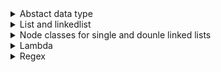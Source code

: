 

<details>
    <summary> Abstact data type </summary>
    
* Abstract Data types ADTs means what kind of data a data structure can hold and what operations are allowed on that data.
* You may create a new ADT and define them or you can use already defined ADTs like linked list. 
* difference between ADT and data structure? Abstract Data Types express ideas about a collection of data. Data Structures implement those ideas using code.
</details>    

<details> 
    <summary> List and linkedlist</summary>

* Python list can contains different types of values
```python
a = [1, true. "amir", 43]
```
* Python uses  `dynamic array` to save data. Dynamic array uses contiguous chunk of memory to store data and save each item in its own slot and index counts from 0. So in Dynamic array we can access directly to memory located the item using an integer as its address. 
* in contrast `Linkedlist` has only a pointer to another node in memory.
* `linkedlist` has `head` to show the entry point. `Head` is just a reference and is not a seperate node and End of linkedlist is a node which points to `none`
* If head referecnce to `none` means empty linkedlist
* Linked lists are recursive DTS because each node points to another collection of nodes
#### When to Use Linked List
* When we want to insert items "in between" other items
* Collection size is unknown
* no need random access
* no concern about memory usage
</details>
<details>
    <summary> Node classes for single and dounle linked lists</summary>
    
*  A node class needs a data and put to none at first we create
```python
class SLLNode:
    def __init__(self, data):
        self.data = data
        self.next = None

     # this method returns a readable anyobjest we have. It returns as string format our self.data
    def __repr__(self):
        return "SLLNode object: data={}".format(self.data)

    def get_data(self):
        """Return the self.data attribute."""
        return self.data

    def set_data(self, new_data):
        """Replace the existing value of the self.data attribute with new_data
        parameter."""
        self.data = new_data

    def get_next(self):  
        """Return the self.next attribute"""
        return self.next

    def set_next(self, new_next):
        """Replace the existing value of the self.next attribute with new_next"""
        self.next = new_next

```
* To run this command you can use `python3 -i filename.py` command then
```python
node = SLLNode('apple')
node.get_data()
node.set_data(7)
node2 = SLLNode(9)
node.set_next(node2)
node.get_next()  // return none
```
#### Double LinkedList 
* To have double linked list to traverse the list in both ways
```python
class DLLNode:

    def __init__(self, data):
        self.data = data
        self.next = None
        self.previous = None

    def __repr__(self):
        return "SLLNode object: data={}".format(self.data)

    def get_data(self):
        """Return the self.data attribute."""
        return self.data

    def set_data(self, new_data):
        """Replace the existing value of the self.data attribute with new_data
        parameter."""
        self.data = new_data

    def get_next(self):
        """Return the self.next attribute"""
        return self.next

    def set_next(self, new_next):
        """Replace the existing value of the self.next attribute with new_next
        parameter."""
        self.next = new_next

    def get_previous(self):
        """Return the self.previous attribute"""
        return self.previous

    def set_previous(self, new_previous):
        """Replace the existing value of the self.previous attribute with
        new_previous parameter."""
        self.previous = new_previous
```
</details>

<details>
    <summary> Lambda </summary>

* Lambda is anonymouse functions like
```python
sum = lambda a, b, c: a + b + c
sum(1,2,3) #return 6
```
*  Lambda can be used inside lists and dictionaries
* Lambda is used with Map, filter and seduce. Filter is use to filterout the inputrs and seduce use to travers through inputs.
A good [resource](https://www.python-course.eu/python3_lambda.php)
```python
>>> even_numbers = list(filter(lambda x: x % 2 == 0, fibonacci))
>>> print(even_numbers)
[0, 2, 8, 34]

>>> import functools
>>> functools.reduce(lambda x,y: x+y, [47,11,42,13])
113
```
</details>
<details>
    <summary> Regex </summary>
   
* Using regex [online](https://regex101.com)
```python
import re
re.search('/W','amir nabaei@vfd') # returns not charactors
re.search('[a-zA-Z0-9]','amir nabaei@vfd') # retun only numbers and charactors 
bool(re.search('[!@#$%^&*(),.?":{}|<>]','amir nabaei@vfd'))   #check for special charactors
/^([a-z0-9]{5,})$/.test('abc12');   // true
```
 <details>   

<details>
    <summary> Read and write into file </summary>
    
```python
# creating an empty list 
lst = [] 
  
# number of elemetns as input 
n = int(input("Enter number of elements : ")) 
  
# iterating till the range 
for i in range(0, n): 
    ele = int(input()) 
  
    lst.append(ele) # adding the element 
      
print(lst) 
```
* READ inputs in a line 
```python
# number of elements 
n = int(input("Enter number of elements : ")) 
  
# Below line read inputs from user using map() function  
a = list(map(int,input("\nEnter the numbers : ").strip().split()))[:n] 
  
print("\nList is - ", a) 
```
* Read unlimited inputs into array of unknown size
```python
  lst=list(map(int,input().split()))
```
* Write a program that adds two numbers and print the result out 

```
// inputs
3
1 5
3 10
999 -34343
// outputs
6
13
-33344
```
```python
n = int(raw_input())
for _ in xrange(n):
    a, b = map(int, raw_input().strip().split())
    print a + b
```
</details>
<details> 
    <summary> Basic </summary> 

#### Arrays
* To creaet array of a fixed size we can have
```python
>> lst = [None] * 5
>> [None, None, None, None, None]
>> aa = [[0,0]]*2
>> [[0, 0], [0, 0]]
>>  [[0] * (2)] * (2)
>> same result as above
To update an 2d array or matrix
aa[1] = [4,5]    # would update row 2 
aa[1][2] = 4 # does not do what you really expect! 
```
#### Map & Lambda
* Map is a function run on a list as 
```python
r = map(func, seq)
```
* For example
```python
temperatures = (36.5, 37, 37.5, 38, 39)

def celsius(T):
      return (float(5)/9)*(T-32)
      
c = list(map(celsius,temperatures))
```
#### Lambda 
* lambda is an anonymouse function in javascript
* Same map written with lambda
```python
temperatures = (36.5, 37, 37.5, 38, 39)
f = list(map(lambda x: (float(5)/9)*(x-32),temperatures)) 
```
* Also map can go through more than one list as [here](https://www.python-course.eu/python3_lambda.php)

```python
#print in same line
for i in range(len(a)):
    print( a[i], end =" ")

x,y = 10,100
print(x,y)
print("ssa"+str(12)) // convert int to string

// globale variable
globale f // make a variable global even inside a child function
del f     // undefined a variable 

// bitwise 
y = 0x0a
x = 0x02
z = x & y # means binary action
print(f' x as hexa with 2 character is {x:02x} and as binary with 8 charactor is {x:08b}') 
```
*
```python
lst = [('candy','30','100'), ('apple','10','200'), ('baby','20','300')]
lst.sort(key=lambda x:x[1])
print(lst)   
```
#### Functions
```python
def ome(arg1, arg2=1):   //with default value
    print("aa")
    return arg1
ome(1,2)

// function with variable number of args
def me(*args):
    result = 0
    for x in args:
        result += x
    return result

print(me(1,2,3,4)) 
```
#### Conditional
```python
  x,y = 10, 100
    if(x<y):
        print(x,y)
    elif (x>y):
        print(x,y)
    else:
        print(x,y)
/// 
st = "x is bigger than y" if(x>y) else "y is bigger"
```
#### Loops
```python
   while(x<5):
        print(x)
        x +=1
     // for loops 2..4   
    for x in range(2,5):
        print(x)
     games = ["aaa","bbb","ccc","ddd","eee","ffff","ggg"]
     print(games[1])
     print(games[1:6:2])  #print from 1 to 4 indexs as "bbb" "ddd" "ffff"
     i = games.index("aaa") # return 0
     games.append("rrr")    # add to the end
     games.insert(0,"vvv")  # add to index 0
     games.remove("aaa")
     games.pop() # remove from end of the list
     del games(2)
     print(', '.join(games)) #add , between members in array
     len(games)   # size of array
/// Skip the rest of the loop or break
       for x in range(1,10):
        if(x%2 == 0): continue
        print(x)  #prints odd numbers
        
        for x in range(1,10):
        if(x > 4): break
        print(x)  #only 1,2,3 and stop
        
/// geting index and values
     days = ["1","a","sd"]
     for i,d in enumerate(days):
         print(i,d)
```
* Hashes
```python
   hashes = {'a':1, 'b':2, 'c':3, 'd':4}
        hash2 = dict(a=1, b=2, c=3, d=4)
        for k,v in hash2.items():
            print(f'{k}, {v}')
         for k in hash2.keys(): print(k)
         for v in hash2.values(): print(v)
         hash2['f']=5 #assign new value
```
#### Classes
```python
class myclass():
    def method1(self):
        print("mehtod 1")

    def method2(self,somthing):
        print(somthing)

c = myclass()  // create object of the class 
c.method1()    // self refers to current object and never calls
c.method2("sss")

// inherite classes 
class second(myclass): 
      def somemethod(self):
          myclass.method1(self)
          print("done!")
          
```
</details>    

<details> 
    <summary> Run Scrapper </summary> 

* Creaet `configCredentials.py` from `configCredentialsExample.py` providing username and passwords for eventbrite
* change username to `username=anabaei` at `runScraper.sh` then run
```javacript
bash runScraper.sh
```

</details> 

## Run Python 

* on command line 
```python
python myhello.py
```
#### Read Json File
* To read json who file we have
```python
import json 
from pprint import pprint

with open('data.json') as f:
    data = json.load(f)
    
pprint(data)
```
```python
#data is a list of hashes to read for example name of each object loop through as
for x in data:
  print(x['name'])
```
* To hit canvas we should change header with key `Authorization` and value `Bearer canvasToken`

## Scrape event CSVs from EventBrite with Python3 and Selenium

## Before running
- Python3 must be installed
- If not for mac you can `brew postinstall python3`
- if not working and gets error `Permissions issue when linking python3` use
```python
sudo mkdir /usr/local/Frameworks
sudo chown $(whoami):admin /usr/local/Frameworks
```
- Chrome must be installed
- Selenium must be installed, use: `pip3 install selenium`
- Pandas (python3 data library) must be installed, use `pip3 install pandas`
- Chromedriver must be in PATH, visit `https://sites.google.com/a/chromium.org/chromedriver/downloads`, download it and then place it into `usr/bin` or `usr/local/bin`.

## How to run
- Create a copy of `configCredentials.py.example`, fill it with the proper EventBrite details, then rename it to `configCredentials.py`
- Modify the username and directory variable in `runScraper.sh`
- Use `bash runScraper.sh` to collect the CSVs, process them and upload the combined json file to ftp server.

# Scrape event CSVs from EventBrite with Python3 and Selenium

## Before running
- Python3 must be installed
- Chrome must be installed
- Selenium must be installed, use: `pip3 install selenium`
- Pandas (python3 data library) must be installed, use `pip3 install pandas`
- Chromedriver must be in PATH, visit `https://sites.google.com/a/chromium.org/chromedriver/downloads`, download it and then place it into `usr/bin` or `usr/local/bin`.

## How to run
- Create a copy of `configCredentials.py.example`, fill it with the proper EventBrite details, then rename it to `configCredentials.py`
- Modify the username and directory variable in `runScraper.sh`
- Use `bash runScraper.sh` to collect the CSVs, process them and upload the combined json file to ftp server.

# Crawler
#### Python

<details>
      <summary> Crawlers </summary>

* Speed up crawling [link](https://stackoverflow.com/questions/8888454/where-to-store-web-crawler-data)
* Crawlers
```python

```
</details>

<details>
      <summary> Settings sqlite to Mysql </summary>


* To change from sqlite to mysql got to `/user/local/lib/python3.7/site-packages/memorious-0.7.20-py3.7.egg/memorious/settings.py`

```python
#DATASTORE_FILE = os.path.join(BASE_PATH, 'datastore.sqlite3')
#DATASTORE_URI = env('DATASTORE_URI', 'sqlite:///%s' % 'datastore.sqlite3')
to 
DATASTORE_URI = env('DATASTORE_URI', 'mysql+pymysql://root:password@localhost/aml')
```
where root is our username and password is our password and aml is our database name
* Common Error install pymsql for the specific version of python as well
```python
pip install pymysql   // if you use python2
pip3 install pymysql  //if you use python3
```
* Notice: in order to know which python are you  when run `memorious run crawl` it shows on top 
* `gb_coh_disqualified` gave error

</details>

<details>
      <summary> MySQL </summary>

* Show all attributes from a table
```mysql
SHOW COLUMNS FROM table_name;
OR 
Describe table;
```
* display attributes from tables
```mysql
select id from table_name;
show tables;
```
</details>

<details>
      <summary> Install </summary>

* Use this [link](https://www.slothparadise.com/how-to-install-django-on-mac/)
```java
brew install python3
```
* If error happen
```java
sudo chown -R $(whoami) $(brew --prefix)/*
sudo install -d -o $(whoami) -g admin /usr/local/Frameworks
```

```java
python3
sudo easy_install pip
sudo pip install virtualenv
virtualenv thanos
```
* Then track to it
```java
cd thanos
sudo pip install Django
```
* If error happen
```java
curl https://bootstrap.pypa.io/get-pip.py | python
pip install --upgrade setuptools
```
* Create Project Blog use [this](https://www.youtube.com/watch?v=pjkZCQTfneQ) 
```java
django-admin.py startproject blog
cd blog 
python manage.py runserver
```
Then check the port 8000 as `http://127.0.0.1:8000`

</details>

<details>
      <summary> Memorius  Start Sanctions</summary>
 
* Git clone from [here](https://github.com/alephdata/memorious) 
* Then make sure the version of python u are using and then if you want use mysql change this
```java
`/user/local/lib/python3.7/site-packages/memorious-0.7.20-py3.7.egg/memorious/settings.py`
```
as when `aml` is our database name and root and passwords are user and password for mysql
```java
DATASTORE_URI = env('DATASTORE_URI', 'mysql+pymysql://root:password@localhost/aml')
```
* now it is ready to run it as 
* A [link](https://github.com/alephdata/memorious)
```python
memorious list
memorious run crawl_name
```
</details>

<details>
      <summary> Versions </summary>
      
  * To find a file in command line
  ```java
  sudo find . -name "SQLALCHEMY_DATABASE_URI"
  ```
  * Change version got to ~/.bash_profile and edit it as 
  ```java
    alias python='python2'
  ```
  </details>  
  
  <details>
      <summary> Run Sanction </summary>
 
 * First make sure that you using python 3 
```java
/// rm if python2 
$ brew rm python 
$ rm -rf /usr/local/opt/python
$ brew prune 
$ brew install python3
```
 * 
```java   
  python setup.py --help-commands
  python setup.py build
  python setup.py install
  memorious list
  memorious run crawler_name
```  
   </details>  
   <details>
      <summary> Open Sanctions </summary>
   
   * [open sanctions](https://github.com/alephdata/opensanctions)
   * After cloning 
 ```python
 python3 setup.py --help-commands
 ```
   </details>
   
### Create a Crawler 

<details>
      <summary> Create a file </summary>
      
* followed [this](https://www.youtube.com/watch?v=Eis9vu4XiNI)      
```python      
import os
def create_project_dir(directory):
    if not os.path.exists(directory):
       print('Creating Project'+ directory)
       os.makedirs(directory)
       
create_project_dir('thenewboston2')       
```
</details>

<details>
      <summary> HTML Parser tags </summary>
     
* Html parser allows to read pages as here. It is go through the feed and everytime saw a tag it prints it out!
* Remember it is python 3
```python
from html.parser import HTMLParser
from urllib import parse 
class LinkFinder(HTMLParser):

    def __init__(self):
         super().__init__() 
 
    def error(self, message):
        pass
   

    def handle_starttag(self, tag, attrs):
        print(tag)


finder = LinkFinder()
finder.feed(
    '<html><head> aaaaa </head><body>bbbb <h1>hhh 111</h1></body></html>'
)
```
</details> 

<details>
      <summary> Address which page to Crawl </summary>
      
* Queue keeps all hyper links inside page 
```python
def create_data_files(project_name, base_url):
    queue = project_name + '/queue.txt'
    crawled = project_name + '/crawled.txt'
    if not os.path.isfile(queue): 
           write_file(queue, base_url)
    if not os.path.isfile(crawled): 
           write_file(crawled, '')

## Create a new file
def write_file(path, data):
    f = open(path, 'w')
    f.write(data)
    f.close()
 
Then to call it we have 
create_data_files(
  'thenewboston', 'https://eli17.herokuapp.com/'     
)
```
</details>
 <details>
      <summary> Search Engine (spider) </summary>

* 
</details>     


 <details>
      <summary> Links </summary>
      
  * [SQLAlchemy](https://github.com/zzzeek/sqlalchemy)
  * [MySQL DBAPI](https://docs.sqlalchemy.org/en/latest/dialects/mysql.html#module-sqlalchemy.dialects.mysql.mysqldb)
  * [build crawler](https://memorious.readthedocs.io/en/latest/buildingcrawler.html)

</details>


